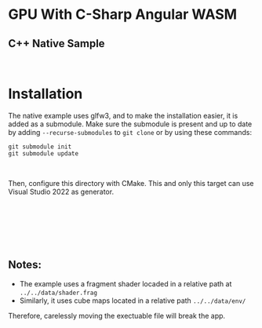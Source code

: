 # GPU With C-Sharp Angular WASM
## C++ Native Sample

<br>

# Installation

The native example uses glfw3, and to make the installation easier, it is added as a submodule.
Make sure the submodule is present and up to date by adding `--recurse-submodules` to `git clone` or by using these commands:
```
git submodule init
git submodule update
```


<br>

Then, configure this directory with CMake. This and only this target can use Visual Studio 2022 as generator.



<br><br><br><br><br>

Notes:
-------
- The example uses a fragment shader locaded in a relative path at `../../data/shader.frag`
- Similarly, it uses cube maps located in a relative path `../../data/env/`

Therefore, carelessly moving the exectuable file will break the app.
